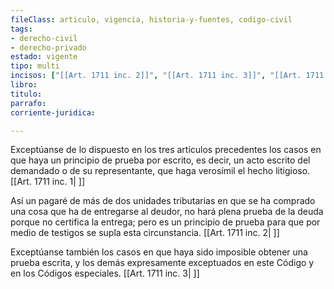 ```yaml
---
fileClass: articulo, vigencia, historia-y-fuentes, codigo-civil
tags:
- derecho-civil
- derecho-privado
estado: vigente
tipo: multi
incisos: ["[[Art. 1711 inc. 2]]", "[[Art. 1711 inc. 3]]", "[[Art. 1711 inc. 1]]"]
libro:
titulo:
parrafo:
corriente-juridica:

---
```

Exceptúanse de lo dispuesto en los tres artículos precedentes los casos en que haya un principio de prueba por escrito, es decir, un acto escrito del demandado o de su representante, que haga verosímil el hecho litigioso. [[Art. 1711 inc. 1| ]]

Así un pagaré de más de dos unidades tributarias en que se ha comprado una cosa que ha de entregarse al deudor, no hará plena prueba de la deuda porque no certifica la entrega; pero es un principio de prueba para que por medio de testigos se supla esta circunstancia. [[Art. 1711 inc. 2| ]]

Exceptúanse también los casos en que haya sido imposible obtener una prueba escrita, y los demás expresamente exceptuados en este Código y en los Códigos especiales. [[Art. 1711 inc. 3| ]]
